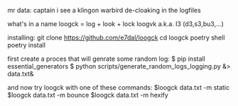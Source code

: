 mr data: captain i see a klingon warbird de-cloaking in the logfiles

what's in a name
loogck = log + look + lock
loogvk a.k.a. l3   (d3,s3,bu3,...)


installing:
git clone https://github.com/e7dal/loogck
cd loogck
poetry shell
poetry install

first create a proces that will genrate some random log:
$ pip install essential_generators
$ python scripts/generate_random_logs_logging.py &> data.txt&

and now try loogck with one of these commands:
$loogck data.txt -m static
$loogck data.txt -m bounce
$loogck data.txt -m hexify

